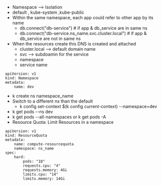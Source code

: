 - Namespace --> Isolation
- default , kube-system ,kube-public
- Within the same namespace, each app could refer to other app by its name
  - db.connect("db-service") # if app & db_service are in same ns
  - db.connect("db-service.ns_name.svc.cluster.local") # if app & db_service are not in same ns
- When the resources create this DNS is created and attached
  - cluster.local --> default domain name
  - svc --> subdoamin for the service
  - namespace
  - service name
```
apiVersion: v1
kind: Namespace
metadata:
    name: dev
```
- k create ns namespace_name
- Switch to a different ns than the default
  - k config set-context $(k config current-context) --namespace=dev
- k get pods --ns dev
- k get pods --all-namespaces or k get pods -A
- Resource Quota: Limit Resources in a namespace
```
apiVersion: v1
kind: ResourceQuota
metadata:
    name: compute-resourcequota
    namespace: ns_name
spec:
    hard:
        pods: "10"
        requests.cpu: "4"
        requests.memory: 4Gi
        limits.cpu: "14"
        limits.memory: 14Gi


```
